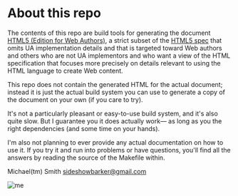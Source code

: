 # About this repo

The contents of this repo are build tools for generating the document
[HTML5 (Edition for Web Authors)](http://dev.w3.org/html5/spec-author-view/),
a strict subset of the
[HTML5 spec](http://dev.w3.org/html5/spec-author-view/)
that omits UA implementation details and that is targeted toward Web
authors and others who are not UA implementors and who want a view
of the HTML specification that focuses more precisely on details
relevant to using the HTML language to create Web content.

This repo does not contain the generated HTML for the actual
document; instead it is just the actual build system you can use
to generate a copy of the document on your own (if you care to try).

It's not a particularly pleasant or easy-to-use build system, and
it's also quite slow. But I guarantee you it does actually work—
as long as you the right dependencies (and some time on your hands).

I'm also not planning to ever provide any actual documentation on
how to use it. If you try it and run into problems or have
questions, you'll find all the answers by reading the source of
the Makefile within.

Michael(tm) Smith <sideshowbarker@gmail.com>

![me](http://github.com/sideshowbarker/jsblog/raw/master/me.jpg)
